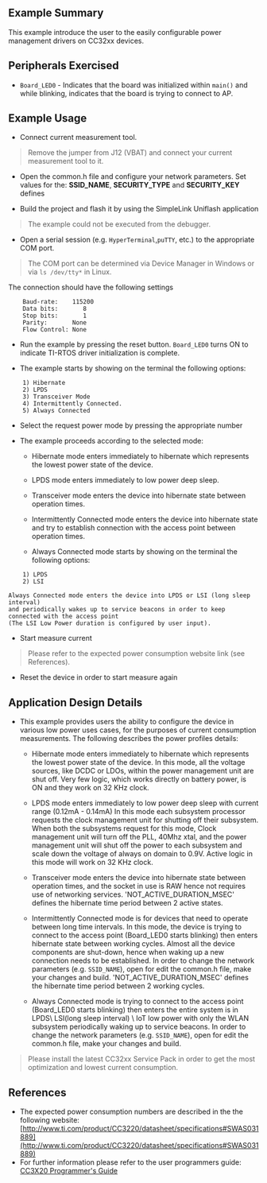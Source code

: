 ## Example Summary

This example introduce the user to the easily configurable power management drivers on CC32xx devices.

## Peripherals Exercised

* `Board_LED0` - Indicates that the board was initialized within `main()`
and while blinking, indicates that the board is trying to connect to AP.

## Example Usage

* Connect current measurement tool.
> Remove the jumper from J12 (VBAT) and connect your current measurement tool to it.

* Open the common.h file and configure your network parameters.
Set values for the: __SSID_NAME__, __SECURITY_TYPE__ and __SECURITY_KEY__ defines

* Build the project and flash it by using the SimpleLink Uniflash application
> The example could not be executed from the debugger.

* Open a serial session (e.g. `HyperTerminal`,`puTTY`, etc.) to the appropriate COM port.
> The COM port can be determined via Device Manager in Windows or via `ls /dev/tty*` in Linux.

The connection should have the following settings
```
    Baud-rate:    115200
    Data bits:       8
    Stop bits:       1
    Parity:       None
    Flow Control: None
```

* Run the example by pressing the reset button. `Board_LED0` turns ON to indicate TI-RTOS driver
initialization is complete.

* The example starts by showing on the terminal the following options:
```
    1) Hibernate
    2) LPDS
    3) Transceiver Mode
    4) Intermittently Connected.
    5) Always Connected
```

* Select the request power mode by pressing the appropriate number

* The example proceeds according to the selected mode:
    - Hibernate mode enters immediately to hibernate which represents the lowest power state of the device.

    - LPDS mode enters immediately to low power deep sleep.

    - Transceiver mode enters the device into hibernate state between operation times.

    - Intermittently Connected mode enters the device into hibernate state and try to establish connection
      with the access point between operation times.

    - Always Connected mode starts by showing on the terminal the following options:
```
    1) LPDS
    2) LSI

```
    Always Connected mode enters the device into LPDS or LSI (long sleep interval) 
    and periodically wakes up to service beacons in order to keep connected with the access point
    (The LSI Low Power duration is configured by user input).

* Start measure current
> Please refer to the expected power consumption website link (see References).

* Reset the device in order to start measure again

## Application Design Details

* This example provides users the ability to configure the device in various low power uses cases,
  for the purposes of current consumption measurements.
  The following describes the power profiles details:

    - Hibernate mode enters immediately to hibernate which represents the lowest power state of the device.
      In this mode, all the voltage sources, like DCDC or LDOs, within the power management unit are shut off.
      Very few logic, which works directly on battery power, is ON and they work on 32 KHz clock.

    - LPDS mode enters immediately to low power deep sleep with current range (0.12mA - 0.14mA)
      In this mode each subsystem processor requests the clock management unit for shutting off their subsystem.
      When both the subsystems request for this mode, Clock management unit will turn off the PLL, 40Mhz xtal,
      and the power management unit will shut off the power to each subsystem and scale down the voltage
      of always on domain to 0.9V. Active logic in this mode will work on 32 KHz clock.

    - Transceiver mode enters the device into hibernate state between operation times,
      and the socket in use is RAW hence not requires use of networking services.
      'NOT_ACTIVE_DURATION_MSEC' defines the hibernate time period between 2 active states.

    - Intermittently Connected mode is for devices that need to operate between long time intervals.
      In this mode, the device is trying to connect to the access point (Board_LED0 starts blinking)
      then enters hibernate state between working cycles.
      Almost all the device components are shut-down, hence when waking up a new connection needs to be established.
      In order to change the network parameters (e.g. `SSID_NAME`), open for edit the common.h file, make
      your changes and build.
      'NOT_ACTIVE_DURATION_MSEC' defines the hibernate time period between 2 working cycles.

    - Always Connected mode is trying to connect to the access point (Board_LED0 starts blinking)
      then enters the entire system is in LPDS\ LSI(long sleep interval) \ IoT low power 
      with only the WLAN subsystem periodically waking up to service beacons.
      In order to change the network parameters (e.g. `SSID_NAME`), open for edit the common.h file, make
      your changes and build.

> Please install the latest CC32xx Service Pack in order to get the most optimization and lowest current consumption.

## References
* The expected power consumption numbers are described in the the following website:
  [http://www.ti.com/product/CC3220/datasheet/specifications#SWAS031889](http://www.ti.com/product/CC3220/datasheet/specifications#SWAS031889)
* For further information please refer to the user programmers guide: [CC3X20 Programmer's Guide](http://www.ti.com/lit/swru455)